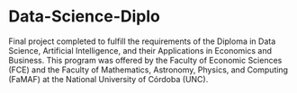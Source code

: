 # Data-Science-Diplo
Final project completed to fulfill the requirements of the Diploma in Data Science, Artificial Intelligence, and their Applications in Economics and Business. This program was offered by the Faculty of Economic Sciences (FCE) and the Faculty of Mathematics, Astronomy, Physics, and Computing (FaMAF) at the National University of Córdoba (UNC).
